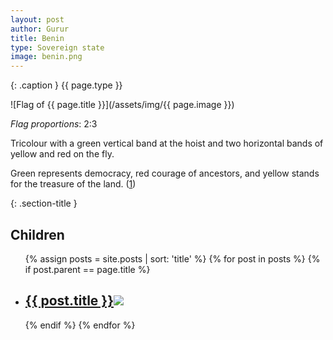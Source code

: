 ```yaml
---
layout: post
author: Gurur
title: Benin
type: Sovereign state
image: benin.png
---
```

{: .caption }
{{ page.type }}

![Flag of {{ page.title }}](/assets/img/{{ page.image }})

*Flag proportions*: 2:3

Tricolour with a green vertical band at the hoist and two horizontal bands of yellow and red on the fly. 

Green represents democracy, red courage of ancestors, and yellow stands for the treasure of the land. (<span class="source-link">[1](https://en.wikipedia.org/wiki/Flag_of_Benin)</span>)

{: .section-title }
## Children

<ul id="post-list">
    {% assign posts = site.posts | sort: 'title' %}
    {% for post in posts %}
    {% if post.parent == page.title %}
    <li>
        <h2><a href="{{ post.url }}">{{ post.title }}<span class="home-image"><img src="/assets/img/{{ post.image }}"></span></a></h2>
    </li>
    {% endif %}
    {% endfor %}
</ul>
